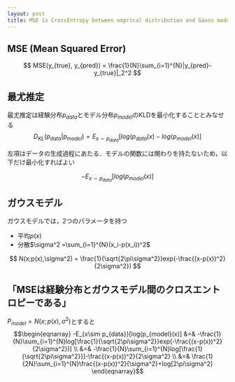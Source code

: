 ```yaml
---
layout: post
title: MSE is CrossEntropy between emprical distribution and Gauss model
---
```


## MSE (Mean Squared Error)
$$ MSE(y_{true}, y_{pred}) = \frac{1}{N}\sum_{i=1}^{N}|y_{pred}-y_{true}|_2^2 $$

## 最尤推定
最尤推定は経験分布$p_{data}$とモデル分布$p_{model}$のKLDを最小化することとみなせる
$$ D_{KL}(p_{data}| p_{model}) =  E_{x\sim p_{data}}[log(p_{data}(x)-log(p_{model}(x)]$$

左項はデータの生成過程にあたる．モデルの関数には関わりを持たないため，以下だけ最小化すればよい

$$ -E_{x\sim p_{data}}[log(p_{model}(x)]$$

## ガウスモデル
ガウスモデルでは，2つのパラメータを持つ
* 平均$p(x)$
* 分散$\sigma^2 =\sum_{i=1}^{N}(x_i-p(x_i))^2$

$$ N(x;p(x),\sigma^2) = \frac{1}{\sqrt{2\pi\sigma^2}}exp(-\frac{(x-p(x))^2}{2\sigma^2}) $$

## 「MSEは経験分布とガウスモデル間のクロスエントロピーである」
$P_{model} = N(x;p(x),\sigma^2)$とすると
$$\begin{eqnarray}
-E_{x\sim p_{data}}[log(p_{model}(x)]
&=& -\frac{1}{N}\sum_{i=1}^{N}log[\frac{1}{\sqrt{2\pi\sigma^2}}exp(-\frac{(x-p(x))^2}{2\sigma^2})] \\
&=& -\frac{1}{N}\sum_{i=1}^{N}log[\frac{1}{\sqrt{2\pi\sigma^2}}]-\frac{(x-p(x))^2}{2\sigma^2} \\
&=& \frac{1}{2N}\sum_{i=1}^{N}\frac{(x-p(x))^2}{\sigma^2}+log[2\pi\sigma^2]
\end{eqnarray}$$
